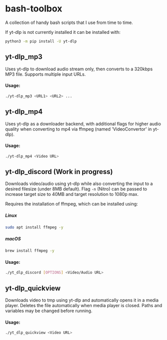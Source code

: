 # bash-toolbox
A collection of handy bash scripts that I use from time to time.

If yt-dlp is not currently installed it can be installed with:
```bash
python3 -m pip install -U yt-dlp
```

## yt-dlp_mp3
Uses yt-dlp to download audio stream only, then converts to a 320kbps MP3 file. Supports multiple input URLs.

#### Usage:
```bash
./yt-dlp_mp3 <URL1> <URL2> ...
```

## yt-dlp_mp4
Uses yt-dlp as a downloader backend, with additional flags for higher audio quality when converting to mp4 via ffmpeg (named 'VideoConvertor' in yt-dlp).

#### Usage:
```bash
./yt-dlp_mp4 <Video URL>
```

## yt-dlp_discord (Work in progress)
Downloads video/audio using yt-dlp while also converting the input to a desired filesize (under 8MB default). Flag `-n` (Nitro) can be passed to increase target size to 40MB and target resolution to 1080p max.

Requires the installation of ffmpeg, which can be installed using:
##### Linux
```bash
sudo apt install ffmpeg -y
```
##### macOS
```bash
brew install ffmpeg -y
```

#### Usage:
```bash
./yt_dlp_discord [OPTIONS] <Video/Audio URL>
```

## yt-dlp_quickview
Downloads video to tmp using yt-dlp and automatically opens it in a media player. Deletes the file automatically when media player is closed. Paths and variables may be changed before running.

#### Usage:
```bash
./yt_dlp_quickview <Video URL>
```
